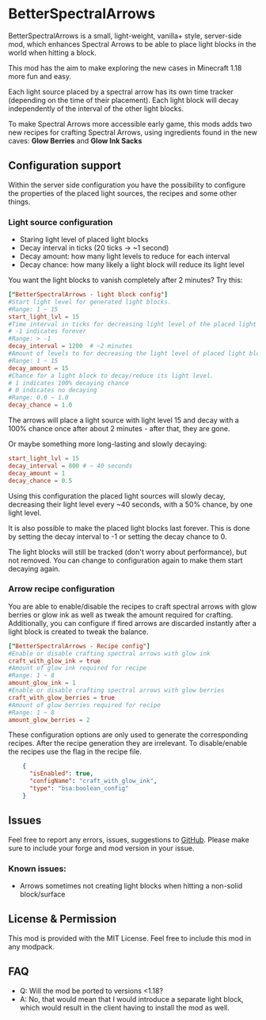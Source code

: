 # BetterSpectralArrows

BetterSpectralArrows is a small, light-weight, vanilla+ style, server-side mod, which enhances Spectral Arrows to be able to place light blocks in the world when hitting a block.

This mod has the aim to make exploring the new cases in Minecraft 1.18 more fun and easy.

Each light source placed by a spectral arrow has its own time tracker (depending on the time of their placement). 
Each light block will decay independently of the interval of the other light blocks.

To make Spectral Arrows more accessible early game, this mods adds two new recipes for crafting Spectral Arrows, using ingredients found in the new caves: **Glow Berries** and **Glow Ink Sacks**

## Configuration support 

Within the server side configuration you have the possibility to configure the properties of the placed light sources, the recipes and some other things.

### Light source configuration

 - Staring light level of placed light blocks
 - Decay interval in ticks (20 ticks -> ~1 second)
 - Decay amount: how many light levels to reduce for each interval
 - Decay chance: how many likely a light block will reduce its light level
 
You want the light blocks to vanish completely after 2 minutes?
Try this: 
```toml
["BetterSpectralArrows - light block config"]
#Start light level for generated light blocks.
#Range: 1 ~ 15
start_light_lvl = 15
#Time interval in ticks for decreasing light level of the placed light blocks.
# -1 indicates forever
#Range: > -1
decay_interval = 1200  # ~2 minutes
#Amount of levels to for decreasing the light level of placed light blocks.
#Range: 1 ~ 15
decay_amount = 15
#Chance for a light block to decay/reduce its light level.
# 1 indicates 100% decaying chance
# 0 indicates no decaying
#Range: 0.0 ~ 1.0
decay_chance = 1.0
```
The arrows will place a light source with light level 15 and decay with a 100% chance once after about 2 minutes - after that, they are gone.

Or maybe something more long-lasting and slowly decaying:
```toml
start_light_lvl = 15
decay_interval = 800 # ~ 40 seconds
decay_amount = 1
decay_chance = 0.5
```
Using this configuration the placed light sources will slowly decay, decreasing their light level every ~40 seconds, with a 50% chance, by one light level.

It is also possible to make the placed light blocks last forever. This is done by setting the decay interval to -1 or setting the decay chance to 0.

The light blocks will still be tracked (don't worry about performance), but not removed.
You can change to configuration again to make them start decaying again.

### Arrow recipe configuration

You are able to enable/disable the recipes to craft spectral arrows with glow berries or glow ink as well as tweak the amount required for crafting. 
Additionally, you can configure if fired arrows are discarded instantly after a light block is created to tweak the balance.

```toml
["BetterSpectralArrows - Recipe config"]
#Enable or disable crafting spectral arrows with glow ink
craft_with_glow_ink = true
#Amount of glow ink required for recipe
#Range: 1 ~ 8
amount_glow_ink = 1
#Enable or disable crafting spectral arrows with glow berries
craft_with_glow_berries = true
#Amount of glow berries required for recipe
#Range: 1 ~ 8
amount_glow_berries = 2
```
These configuration options are only used to generate the corresponding recipes. 
After the recipe generation they are irrelevant. To disable/enable the recipes use the flag in the recipe file.

```json
    {
      "isEnabled": true,
      "configName": "craft_with_glow_ink",
      "type": "bsa:boolean_config"
    }
```

## Issues

Feel free to report any errors, issues, suggestions to [GitHub](https://github.com/Z0rdak/BetterSpectralArrows/issues). Please make sure to include your forge and mod version in your issue.

### Known issues:

- Arrows sometimes not creating light blocks when hitting a non-solid block/surface

## License & Permission

This mod is provided with the MIT License. Feel free to include this mod in any modpack.

## FAQ

 - Q: Will the mod be ported to versions <1.18?
 - A: No, that would mean that I would introduce a separate light block, which would result in the client having to install the mod as well.
